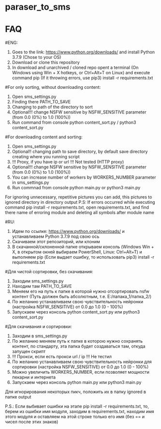 # paraser_to_sms
# FAQ

#ENG:
1) Goes to the link: https://www.python.org/downloads/ and install Python 3.7.9 (Chose to your OS)
2) Download or clone this repository
3) In download and unarchived / cloned repo opent a terminal (On Windows using Win + X hotkeys, or Ctrl+Alt+T on Linux) and execute command pip (If it throwing errors, use pip3) install -r requirements.txt 

#For only sorting, without downloading content:
   1) Open sms_settings.py
   2) Finding there PATH_TO_SAVE
   3) Changing to path of the directory to sort
   4) Optional!!! change NSFW sensitive by NSFW_SENSITIVE parameter (from 0.0 (0%) to 1.0 (100%))
   5) Run command from console python content_sort.py / python3 content_sort.py
   
#For downloading content and sorting:
   1) Open sms_settings.py
   2) Optional!! changing path to save directory, by default save directory creating where you running script
   3) !!! Proxy, if you have ip or url !!! Not tested (HTTP proxy)
   4) Optional!!! change NSFW sensitive by NSFW_SENSITIVE parameter (from 0.0 (0%) to 1.0 (100%))
   5) You can increase number of workers by WORKERS_NUMBER parameter in sms_settings.py
   6) Run commnad from console python main.py or python3 main.py
   
For ignoring unnecessary, repetitive pictures you can add, this pictures to ignored directory in directory output
P.S: If errors occurred while executing command pip install -r requirements.txt, open requirements.txt, and find there name of erroring module and deleting all symbols after module name

#RU:
1) Идем по ссылке: https://www.python.org/downloads/ и устанавливаем Python 3.7.9 под свою ось
2) Скачиваем этот репозиторий, или клоним
3) В скачанной/склоненной папке открываем консоль (Windows Win + X, в открытом окней выбираем PowerShell, Linux:  Ctrl+Alt+T) и выполняем pip (Если выдает ошибку, то использовать pip3) install -r requirements.txt

#Для чистой сортировки, без скачивания:
   1) Заходим sms_settings.py
   2) Находим там PATH_TO_SAVE
   3) Меняем его на путь к папке в которой нужно отсортировать nsfw контент (Путь должен быть абсолютным, т.е. E:/папака_1/папка_2/)
   4) По желанию устанавливаем свою чувствительность нейронки (настройка NSFW_SENSITIVE) от 0.0 до 1.0 (0 - 100%)
   5) Запускаем через консоль python content_sort.py или python3 content_sort.py

#Для скачивания и сортировки:
   1) Заходим в sms_settings.py
   2) По желанию меняем путь к папке в которою нужно сохранять контент, по стандарту, эта папка будет создаваться там, откуда запущен скрипт
   3) !!! Прокси, если есть прокси url / ip !!! Не тестил
   4) По желанию устанавливаем свою чувствительность нейронки для сортировки (настройка NSFW_SENSITIVE) от 0.0 до 1.0 (0 - 100%)
   5) Можно увеличить WORKERS_NUMBER, если позволяет мощности пекарни и интернета
   6) Запускаем через консоль python main.py или python3 main.py
   
Для игнорирования некоторых пикч, положить их в папку ignored в папке output


P.S.: Если выбивает ошибки на этапе pip install -r requirements.txt, то, берем из ошибки имя модуля, заходим в requirements.txt, находим имя этого модуля и оставляем на этой строке только его имя (без == и чисел после этих знаков)
